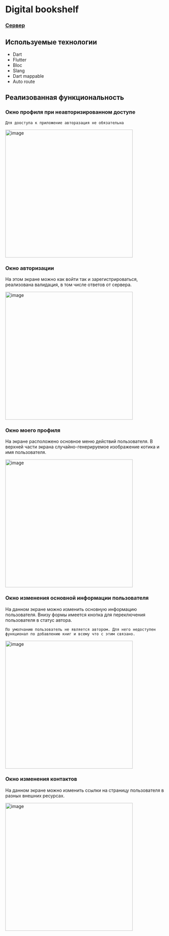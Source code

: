 
# Digital bookshelf

### [Сервер](https://github.com/brash-ram/digital-bookshelf)

## Используемые технологии

- Dart
- Flutter
- Bloc
- Slang
- Dart mappable
- Auto route

## Реализованная функциональность

### Окно профиля при неавторизированном доступе

`Для дооступа к приложение авторазация не обязательна`

<img src="./images/1.png" alt="image" width="400">

### Окно авторизации

На этом экране можно как войти так и зарегистрироваться,
реализована валидация, в том числе ответов от сервера.

<img src="./images/2.png" alt="image" width="400">

### Окно моего профиля

На экране расположено основное меню действий пользователя.
В верхней части экрана случайно-генерируемое изображение котика и имя пользователя.

<img src="./images/3.png" alt="image" width="400">

### Окно изменения основной информации пользователя

На данном экране можно изменить основную информацию пользователя.
Внизу формы имеется кнопка для переключения пользователя в статус автора.

`По умолчанию пользователь не является автором.
Для него недоступен функционал по добавлению книг и всему что с этим связано.`

<img src="./images/4.png" alt="image" width="400">

### Окно изменения контактов

На данном экране можно изменить ссылки на страницу пользователя в
разных внешних ресурсах.

<img src="./images/5.png" alt="image" width="400">